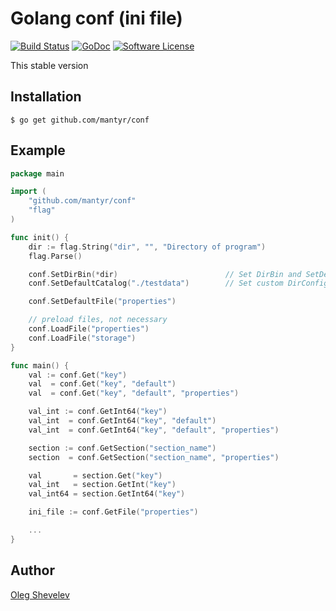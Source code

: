 # Golang conf (ini file)

[![Build Status](https://travis-ci.org/mantyr/conf.svg?branch=master)](https://travis-ci.org/mantyr/conf) [![GoDoc](https://godoc.org/github.com/mantyr/conf?status.png)](http://godoc.org/github.com/mantyr/conf) [![Software License](https://img.shields.io/badge/license-MIT-brightgreen.svg)](LICENSE.md)

This stable version

## Installation

    $ go get github.com/mantyr/conf

## Example

```GO
package main

import (
    "github.com/mantyr/conf"
    "flag"
)

func init() {
    dir := flag.String("dir", "", "Directory of program")
    flag.Parse()

    conf.SetDirBin(*dir)                        // Set DirBin and SetDefaultCatalog(conf.DirBin+"/configs")
    conf.SetDefaultCatalog("./testdata")        // Set custom DirConfig, no change conf.DirBin, default value conf.DirBin = "."

    conf.SetDefaultFile("properties")

    // preload files, not necessary
    conf.LoadFile("properties")
    conf.LoadFile("storage")
}

func main() {
    val := conf.Get("key")
    val  = conf.Get("key", "default")
    val  = conf.Get("key", "default", "properties")

    val_int := conf.GetInt64("key")
    val_int  = conf.GetInt64("key", "default")
    val_int  = conf.GetInt64("key", "default", "properties")

    section := conf.GetSection("section_name")
    section  = conf.GetSection("section_name", "properties")

    val       = section.Get("key")
    val_int   = section.GetInt("key")
    val_int64 = section.GetInt64("key")

    ini_file := conf.GetFile("properties")

    ...
}
```

## Author

[Oleg Shevelev][mantyr]

[mantyr]: https://github.com/mantyr

